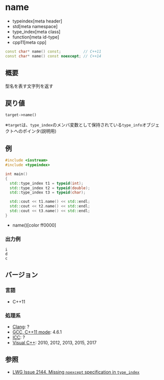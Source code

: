# name
* typeindex[meta header]
* std[meta namespace]
* type_index[meta class]
* function[meta id-type]
* cpp11[meta cpp]

```cpp
const char* name() const;          // C++11
const char* name() const noexcept; // C++14
```

## 概要
型名を表す文字列を返す


## 戻り値
`target->name()`

※`target`は、`type_index`のメンバ変数として保持されている`type_info`オブジェクトへのポインタ(説明用)


## 例
```cpp example
#include <iostream>
#include <typeindex>

int main()
{
  std::type_index t1 = typeid(int);
  std::type_index t2 = typeid(double);
  std::type_index t3 = typeid(char);

  std::cout << t1.name() << std::endl;
  std::cout << t2.name() << std::endl;
  std::cout << t3.name() << std::endl;
}
```
* name()[color ff0000]

### 出力例
```
i
d
c
```

## バージョン
### 言語
- C++11

### 処理系
- [Clang](/implementation.md#clang): ?
- [GCC, C++11 mode](/implementation.md#gcc): 4.6.1
- [ICC](/implementation.md#icc): ?
- [Visual C++](/implementation.md#visual_cpp): 2010, 2012, 2013, 2015, 2017


## 参照
- [LWG Issue 2144. Missing `noexcept` specification in `type_index`](http://www.open-std.org/jtc1/sc22/wg21/docs/lwg-defects.html#2144)

